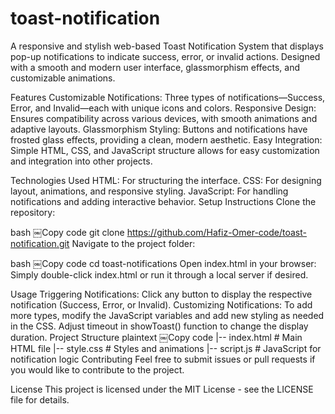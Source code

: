 # toast-notification
A responsive and stylish web-based Toast Notification System that displays pop-up notifications to indicate success, error, or invalid actions. Designed with a smooth and modern user interface, glassmorphism effects, and customizable animations.

Features
Customizable Notifications: Three types of notifications—Success, Error, and Invalid—each with unique icons and colors.
Responsive Design: Ensures compatibility across various devices, with smooth animations and adaptive layouts.
Glassmorphism Styling: Buttons and notifications have frosted glass effects, providing a clean, modern aesthetic.
Easy Integration: Simple HTML, CSS, and JavaScript structure allows for easy customization and integration into other projects.

Technologies Used
HTML: For structuring the interface.
CSS: For designing layout, animations, and responsive styling.
JavaScript: For handling notifications and adding interactive behavior.
Setup Instructions
Clone the repository:

bash
￼Copy code
git clone https://github.com/Hafiz-Omer-code/toast-notification.git
Navigate to the project folder:

bash
￼Copy code
cd toast-notifications
Open index.html in your browser: Simply double-click index.html or run it through a local server if desired.

Usage
Triggering Notifications: Click any button to display the respective notification (Success, Error, or Invalid).
Customizing Notifications:
To add more types, modify the JavaScript variables and add new styling as needed in the CSS.
Adjust timeout in showToast() function to change the display duration.
Project Structure
plaintext
￼Copy code
|-- index.html       # Main HTML file
|-- style.css        # Styles and animations
|-- script.js        # JavaScript for notification logic
Contributing
Feel free to submit issues or pull requests if you would like to contribute to the project.

License
This project is licensed under the MIT License - see the LICENSE file for details.
